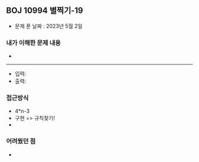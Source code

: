 ## BOJ 10994 별찍기-19

- 문제 푼 날짜 : 2023년 5월 2일



### 내가 이해한 문제 내용

- 

-----

- 입력: 
- 출력: 



### 접근방식

- 4*n-3
- 구현 => 규칙찾기!
- 



### 어려웠던 점

- 

